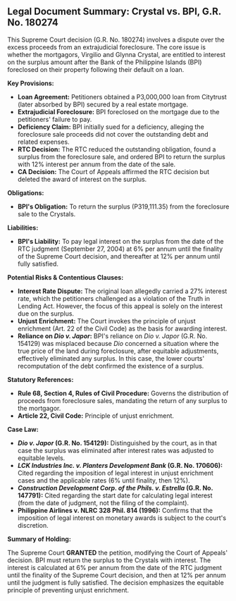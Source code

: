 ## Legal Document Summary: Crystal vs. BPI, G.R. No. 180274

This Supreme Court decision (G.R. No. 180274) involves a dispute over the excess proceeds from an extrajudicial foreclosure. The core issue is whether the mortgagors, Virgilio and Glynna Crystal, are entitled to interest on the surplus amount after the Bank of the Philippine Islands (BPI) foreclosed on their property following their default on a loan.

**Key Provisions:**

*   **Loan Agreement:** Petitioners obtained a P3,000,000 loan from Citytrust (later absorbed by BPI) secured by a real estate mortgage.
*   **Extrajudicial Foreclosure:** BPI foreclosed on the mortgage due to the petitioners' failure to pay.
*   **Deficiency Claim:** BPI initially sued for a deficiency, alleging the foreclosure sale proceeds did not cover the outstanding debt and related expenses.
*   **RTC Decision:** The RTC reduced the outstanding obligation, found a surplus from the foreclosure sale, and ordered BPI to return the surplus with 12% interest per annum from the date of the sale.
*   **CA Decision:** The Court of Appeals affirmed the RTC decision but deleted the award of interest on the surplus.

**Obligations:**

*   **BPI's Obligation:** To return the surplus (P319,111.35) from the foreclosure sale to the Crystals.

**Liabilities:**

*   **BPI's Liability:**  To pay legal interest on the surplus from the date of the RTC judgment (September 27, 2004) at 6% per annum until the finality of the Supreme Court decision, and thereafter at 12% per annum until fully satisfied.

**Potential Risks & Contentious Clauses:**

*   **Interest Rate Dispute:** The original loan allegedly carried a 27% interest rate, which the petitioners challenged as a violation of the Truth in Lending Act. However, the focus of this appeal is solely on the interest due on the surplus.
*   **Unjust Enrichment:**  The Court invokes the principle of unjust enrichment (Art. 22 of the Civil Code) as the basis for awarding interest.
*   **Reliance on *Dio v. Japor*:** BPI's reliance on *Dio v. Japor* (G.R. No. 154129) was misplaced because *Dio* concerned a situation where the true price of the land during foreclosure, after equitable adjustments, effectively eliminated any surplus. In this case, the lower courts' recomputation of the debt confirmed the existence of a surplus.

**Statutory References:**

*   **Rule 68, Section 4, Rules of Civil Procedure:** Governs the distribution of proceeds from foreclosure sales, mandating the return of any surplus to the mortgagor.
*   **Article 22, Civil Code:** Principle of unjust enrichment.

**Case Law:**

*   ***Dio v. Japor* (G.R. No. 154129):** Distinguished by the court, as in that case the surplus was eliminated after interest rates was adjusted to equitable levels.
*   ***LCK Industries Inc. v. Planters Development Bank* (G.R. No. 170606):**  Cited regarding the imposition of legal interest in unjust enrichment cases and the applicable rates (6% until finality, then 12%).
*   ***Construction Development Corp. of the Phils. v. Estrella* (G.R. No. 147791):**  Cited regarding the start date for calculating legal interest (from the date of judgment, not the filing of the complaint).
*   **Philippine Airlines v. NLRC 328 Phil. 814 (1996):** Confirms that the imposition of legal interest on monetary awards is subject to the court's discretion.

**Summary of Holding:**

The Supreme Court **GRANTED** the petition, modifying the Court of Appeals' decision. BPI must return the surplus to the Crystals with interest. The interest is calculated at 6% per annum from the date of the RTC judgment until the finality of the Supreme Court decision, and then at 12% per annum until the judgment is fully satisfied. The decision emphasizes the equitable principle of preventing unjust enrichment.
